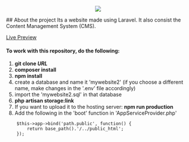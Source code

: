 <p align="center"><img src="https://laravel.com/assets/img/components/logo-laravel.svg"></p>
## About the project
Its a website made using Laravel. It also consist the Content Management System (CMS).

[Live Preview](http://pjmessi.visioninteriornepal.com/)

<h4>To work with this repository, do the following:</h4>
<ol>
    <li><b>git clone <i>URL</i></b></li>
    <li><b>composer install</b></li>
    <li><b>npm install</b></li>
    <li>create a database and name it 'mywebsite2' (if you choose a different name, make changes in the '.env' file accordingly)</li>
    <li>import the 'mywebsite2.sql' in that database</li>
    <li><b>php artisan storage:link</b></li>
    <li>If you want to upload it to the hosting server: <b>npm run production</b></li>
    <li>Add the following in the 'boot' function in 'AppServiceProvider.php'</li>   
</ol>

        
        $this->app->bind('path.public', function() {
            return base_path().'/../public_html';
        });
